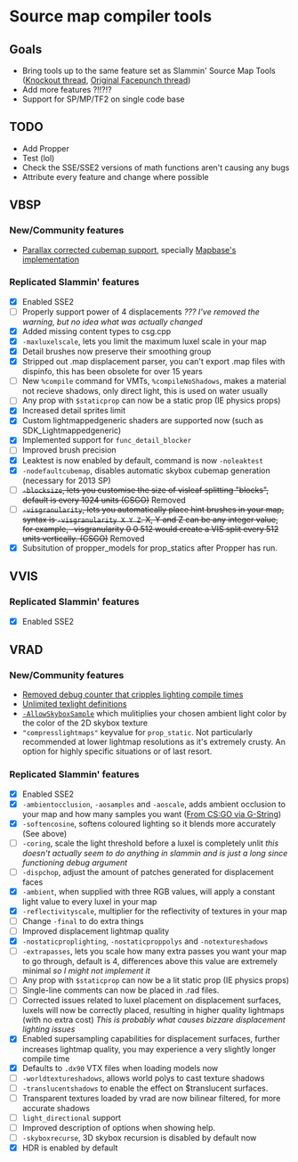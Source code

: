 # Source map compiler tools
## Goals
- Bring tools up to the same feature set as Slammin' Source Map Tools ([Knockout thread](https://knockout.chat/thread/992/1), [Original Facepunch thread](http://web.archive.org/web/20190611221800/https://forum.facepunch.com/dev/bvenk/Slammin-Source-map-tools/))
- Add more features ?!!?!?
- Support for SP/MP/TF2 on single code base

## TODO
- Add Propper
- Test (lol)
- Check the SSE/SSE2 versions of math functions aren't causing any bugs
- Attribute every feature and change where possible

## VBSP
### New/Community features
- [Parallax corrected cubemap support](https://developer.valvesoftware.com/wiki/Parallax_Corrected_Cubemaps), specially [Mapbase's implementation](https://github.com/mapbase-source/source-sdk-2013/)

### Replicated Slammin' features
- [x] Enabled SSE2
- [ ] Properly support power of 4 displacements _??? I've removed the warning, but no idea what was actually changed_
- [x] Added missing content types to csg.cpp
- [x] `-maxluxelscale`, lets you limit the maximum luxel scale in your map
- [x] Detail brushes now preserve their smoothing group
- [x] Stripped out .map displacement parser, you can't export .map files with dispinfo, this has been obsolete for over 15 years
- [ ] New `%compile` command for VMTs, `%compileNoShadows`, makes a material not recieve shadows, only direct light, this is used on water usually
- [ ] Any prop with `$staticprop` can now be a static prop (IE physics props)
- [x] Increased detail sprites limit
- [x] Custom lightmappedgeneric shaders are supported now (such as SDK_Lightmappedgeneric)
- [x] Implemented support for `func_detail_blocker`
- [ ] Improved brush precision
- [x] Leaktest is now enabled by default, command is now `-noleaktest`
- [x] `-nodefaultcubemap`, disables automatic skybox cubemap generation (necessary for 2013 SP)
- [ ] ~~`-blocksize`, lets you customise the size of visleaf splitting "blocks", default is every 1024 units (CSGO)~~ Removed
- [ ] ~~`-visgranularity`, lets you automatically place hint brushes in your map, syntax is `-visgranularity X Y Z`. X, Y and Z can be any integer value, for example, -visgranularity 0 0 512 would create a VIS split every 512 units vertically. (CSGO)~~ Removed
- [x] Subsitution of propper_models for prop_statics after Propper has run.

## VVIS
### Replicated Slammin' features
- [x] Enabled SSE2

## VRAD
### New/Community features
- [Removed debug counter that cripples lighting compile times](https://github.com/ValveSoftware/source-sdk-2013/pull/436)
- [Unlimited texlight definitions](https://github.com/Petercov/Source-PlusPlus/commit/d70d401d0006dec4c9600c0de7ec2216a205b1e0)
- [`-AllowSkyboxSample`](https://github.com/Petercov/Source-PlusPlus/commit/0354b917cf8548edf928cb7f92a41eace376eb39) which mulitiplies your chosen ambient light color by the color of the 2D skybox texture
- `"compresslightmaps"` keyvalue for `prop_static`. Not particularly recommended at lower lightmap resolutions as it's extremely crusty. An option for highly specific situations or of last resort.

### Replicated Slammin' features
- [x] Enabled SSE2
- [x] `-ambientocclusion`, `-aosamples` and `-aoscale`, adds ambient occlusion to your map and how many samples you want ([From CS:GO via G-String](https://github.com/Biohazard90/g-string_2013/commit/d3b4d1402693d75fe0fcdc67ae49bcfaa22a895e))
- [x] `-softencosine`, softens coloured lighting so it blends more accurately (See above)
- [ ] `-coring`, scale the light threshold before a luxel is completely unlit _this doesn't actually seem to do anything in slammin and is just a long since functioning debug argument_
- [ ] `-dispchop`, adjust the amount of patches generated for displacement faces
- [x] `-ambient`, when supplied with three RGB values, will apply a constant light value to every luxel in your map
- [x] `-reflectivityscale`, multiplier for the reflectivity of textures in your map
- [ ] Change `-final` to do extra things
- [ ] Improved displacement lightmap quality
- [x] `-nostaticproplighting`, `-nostaticproppolys` and `-notextureshadows`
- [ ] `-extrapasses`, lets you scale how many extra passes you want your map to go through, default is 4, differences above this value are extremely minimal _so I might not implement it_
- [ ] Any prop with `$staticprop` can now be a lit static prop (IE physics props)
- [ ] Single-line comments can now be placed in .rad files.
- [ ] Corrected issues related to luxel placement on displacement surfaces, luxels will now be correctly placed, resulting in higher quality lightmaps (with no extra cost) _This is probably what causes bizzare displacement lighting issues_
- [x] Enabled supersampling capabilities for displacement surfaces, further increases lightmap quality, you may experience a very slightly longer compile time
- [x] Defaults to `.dx90` VTX files when loading models now
- [ ] `-worldtextureshadows`, allows world polys to cast texture shadows
- [ ] `-translucentshadows` to enable the effect on $translucent surfaces.
- [ ] Transparent textures loaded by vrad are now bilinear filtered, for more accurate shadows
- [ ] `light_directional` support
- [ ] Improved description of options when showing help.
- [ ] `-skyboxrecurse`, 3D skybox recursion is disabled by default now
- [x] HDR is enabled by default
